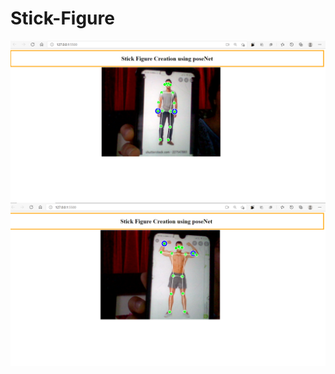 # Stick-Figure
<img src="images/img1.png"
     alt="Markdown Monster icon"
     style="float: left; margin-right: 10px;" />
<img src="images/img2.png"
     alt="Markdown Monster icon"
     style="float: left; margin-right: 10px;" />
